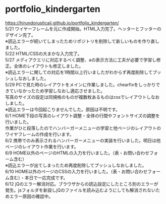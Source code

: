# portfolio_kindergarten
https://hirundorusticaii.github.io/portfolio_kindergarten/
<br>5/21 ワイヤーフレームを元に作成開始。HTML入力完了。ヘッターとフッターのデザイン完了。
<br>※読込エラーが続いてしまったためリポジトリを削除して新しいものを作り直しました。
<br>5/22 HTML/CSSの大まかな入力完了。
<br>5/27 メディアクエリに対応するべく調整、aの表示方法に工夫が必要で学習し修正。全体のレイアウトも修正しました。
<br>※読込エラーに関しての対応を1時間以上行いましたがわからず再度削除してプッシュしなおしました。
<br>5/29 PCで見た時のレイアウトをメインに作業しました。chearfixをしっかりできていなかったため学習しなおし適応させました。
<br>写真のサイズの設定は同規格のものが複数枚あるものはcssでレイアウトしなおしました。
<br>※読込エラーは今回起こりませんでした。原因は不明です。
<br>6/1 HOME下段の写真のレイアウト調整・全体の行間やフォントサイズの調整を行いました。
<br>作業がひと段落したのでハンバーガーメニューの学習と他ページのレイアウトのワイヤフレームの作成を行います。
<br>6/2 携帯でのみ表示されるハンバーガーメニューの実装を行いました。明日は他ページのレイアウト作業を行います。
<br>6/9 HOME以外のページのHTMLの入力を行いました。（表・お問い合わせフォーム含む）
<br>※読込エラーが出てしまったため再度削除してプッシュしなおしました。
<br>6/10 HOME以外のページのCSSの入力を行いました。（表・お問い合わせフォーム含む）・本日で一応完成です。
<br>6/12 jQのエラー解消対応。ブラウザからの読込設定にしたところ別のエラーが発生。jsフォルダを新設しjQのファイルを読み込むようにしても解消されないためエラー原因の確認中。
